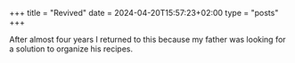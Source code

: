 +++
title = "Revived"
date = 2024-04-20T15:57:23+02:00
type = "posts"
+++

After almost four years I returned to this because my father was looking for a solution to organize his recipes.
